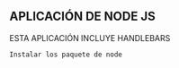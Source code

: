 ## APLICACIÓN DE NODE JS

ESTA APLICACIÓN INCLUYE HANDLEBARS 

`````````
Instalar los paquete de node
`````````